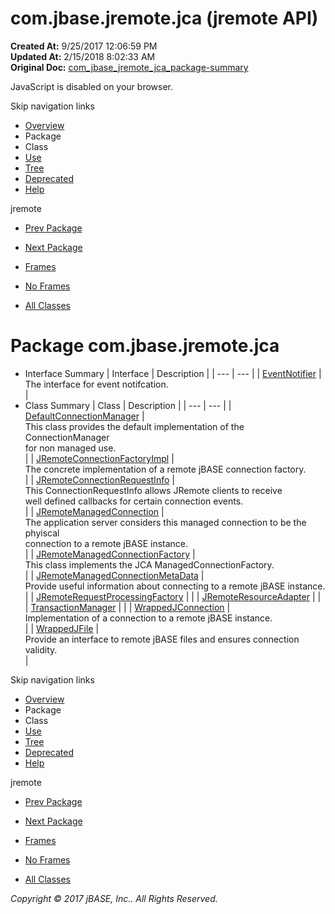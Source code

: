 # com.jbase.jremote.jca (jremote   API)

**Created At:** 9/25/2017 12:06:59 PM  
**Updated At:** 2/15/2018 8:02:33 AM  
**Original Doc:** [com_jbase_jremote_jca_package-summary](https://docs.jbase.com/39258-jca/com_jbase_jremote_jca_package-summary)  

<!--<br>    try {<br>        if (location.href.indexOf('is-external=true') == -1) {<br>            parent.document.title="com.jbase.jremote.jca (jremote   API)";<br>        }<br>    }<br>    catch(err) {<br>    }<br>//-->
JavaScript is disabled on your browser.

Skip navigation links

- [Overview](../../../../overview-summary.html)
- Package
- Class
- [Use](./../uses-of-package-com.jbase.jremote.jca-%28jremote---api%29)
- [Tree](./../com.jbase.jremote.jca-class-hierarchy-%28jremote---api%29)
- [Deprecated](../../../../deprecated-list.html)
- [Help](../../../../help-doc.html)


jremote <br>

- [Prev Package](./../../io/inflow/com.jbase.jremote.io.inflow-%28jremote---api%29)
- [Next Package](./../cci/com.jbase.jremote.jca.cci-%28jremote---api%29)


- [Frames](./.)
- [No Frames](./.)


- [All Classes](../../../../allclasses-noframe.html)


<!--<br>  allClassesLink = document.getElementById("allclasses\_navbar\_top");<br>  if(window==top) {<br>    allClassesLink.style.display = "block";<br>  }<br>  else {<br>    allClassesLink.style.display = "none";<br>  }<br>  //-->

# Package com.jbase.jremote.jca

- Interface Summary | Interface | Description |
| --- | --- |
| [EventNotifier](./../eventnotifier-%28jremote-api%29 "interface in com.jbase.jremote.jca") | <br>The interface for event notifcation.<br> |
- Class Summary | Class | Description |
| --- | --- |
| [DefaultConnectionManager](./../defaultconnectionmanager-%28jremote-api%29 "class in com.jbase.jremote.jca") | <br>This class provides the default implementation of the ConnectionManager<br> for non managed use.<br> |
| [JRemoteConnectionFactoryImpl](./../jremoteconnectionfactoryimpl-%28jremote-api%29 "class in com.jbase.jremote.jca") | <br>The concrete implementation of a remote jBASE connection factory.<br> |
| [JRemoteConnectionRequestInfo](./../jremoteconnectionrequestinfo-%28jremote-api%29 "class in com.jbase.jremote.jca") | <br>This ConnectionRequestInfo allows JRemote clients to receive<br> well defined callbacks for certain connection events.<br> |
| [JRemoteManagedConnection](./../jremotemanagedconnection-%28jremote-api%29 "class in com.jbase.jremote.jca") | <br>The application server considers this managed connection to be the phyiscal<br> connection to a remote jBASE instance.<br> |
| [JRemoteManagedConnectionFactory](./../jremotemanagedconnectionfactory-%28jremote---api%29 "class in com.jbase.jremote.jca") | <br>This class implements the JCA ManagedConnectionFactory.<br> |
| [JRemoteManagedConnectionMetaData](./../jremotemanagedconnectionmetadata-%28jremote---api%29 "class in com.jbase.jremote.jca") | <br>Provide useful information about connecting to a remote jBASE instance.<br> |
| [JRemoteRequestProcessingFactory](./../jremoterequestprocessingfactory-%28jremote---api%29 "class in com.jbase.jremote.jca") |   |
| [JRemoteResourceAdapter](./../jremoteresourceadapter-%28jremote-api%29 "class in com.jbase.jremote.jca") |   |
| [TransactionManager](./../transactionmanager-%28jremote-api%29 "class in com.jbase.jremote.jca") |   |
| [WrappedJConnection](./../wrappedjconnection-%28jremote-api%29 "class in com.jbase.jremote.jca") | <br>Implementation of a connection to a remote jBASE instance.<br> |
| [WrappedJFile](./../wrappedjfile-%28jremote-api%29 "class in com.jbase.jremote.jca") | <br>Provide an interface to remote jBASE files and ensures connection<br> validity.<br> |

Skip navigation links

- [Overview](../../../../overview-summary.html)
- Package
- Class
- [Use](./../uses-of-package-com.jbase.jremote.jca-%28jremote---api%29)
- [Tree](./../com.jbase.jremote.jca-class-hierarchy-%28jremote---api%29)
- [Deprecated](../../../../deprecated-list.html)
- [Help](../../../../help-doc.html)


jremote <br>

- [Prev Package](./../../io/inflow/com.jbase.jremote.io.inflow-%28jremote---api%29)
- [Next Package](./../cci/com.jbase.jremote.jca.cci-%28jremote---api%29)


- [Frames](./.)
- [No Frames](./.)


- [All Classes](../../../../allclasses-noframe.html)


<!--<br>  allClassesLink = document.getElementById("allclasses\_navbar\_bottom");<br>  if(window==top) {<br>    allClassesLink.style.display = "block";<br>  }<br>  else {<br>    allClassesLink.style.display = "none";<br>  }<br>  //-->

*Copyright © 2017 jBASE, Inc.. All Rights Reserved.*
